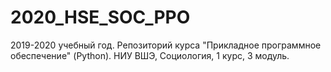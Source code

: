 # 2020_HSE_SOC_PPO
 2019-2020 учебный год. Репозиторий курса "Прикладное программное обеспечение" (Python). НИУ ВШЭ, Социология, 1 курс, 3 модуль.
